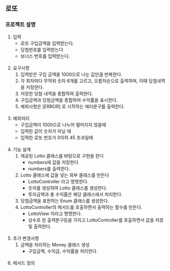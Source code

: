 ## 로또
### 프로젝트 설명
1. 입력
    - 로또 구입금액을 입력받는다.
    - 당첨번호를 입력받는다
    - 보너스 번호를 입력받는다.
<br></br>
2. 요구사항
    1. 입력받은 구입 금액을 1000으로 나눈 값만큼 반복한다. 
    2. 각 회차마다 무작위 숫자 6개를 고르고, 오름차순으로 출력하며, 이때 당첨내역을 저장한다.
    3. 저장한 당첨 내역을 종합하여 출력한다.
    4. 구입금액과 당첨금액을 종합하여 수익률을 표시한다.
    5. 예외사항은 [ERROR] 로 시작하는 에러문구를 출력한다.
<br></br>
3. 예외처리
    - 구입금액이 1000으로 나누어 떨어지지 않을때
    - 입력한 값이 숫자가 아닐 때
    - 입력한 로또 번호가 0이하 45 초과일때
<br></br>
4. 기능 설계
   1. 제공된 Lotto 클래스를 바탕으로 구현을 한다
       - numbers에 값을 저장한다
       - numbers를 출력한다.
   2. Lotto 클래스에 값을 넣는 외부 클래스를 만든다
       - LottoController 라고 명명한다.
       - 숫자를 생성하여 Lotto 클래스를 생성한다.
       - 투자금액과 총 수익률은 해당 클래스에서 처리한다.
   3. 당첨금액을 표현하는 Enum 클래스를 생성한다.
   4. LottoController의 메서드를 호출하면서 출력하는 함수를 만든다.
       - LottoView 이라고 명명한다.
       - 상수로 된 출력문구등을 가지고 LottoController를 호출하면서 값을 저장 및 출력한다.
<br></br>
5. 추가 변경사항
   1. 금액을 처리하는 Money 클래스 생성
       - 구입금액, 수익금, 수익률을 처리한다.
<br></br>
6. 메서드 정의